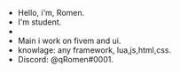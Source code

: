 - Hello, i'm, Romen.
- I'm student.
-
- Main i work on fivem and ui.
- knowlage: any framework, lua,js,html,css.
- Discord: @qRomen#0001.


